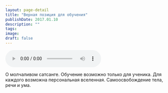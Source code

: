 ```yaml
---
layout: page-detail
title: "Верная позиция для обучения"
publishDate: 2017.01.10
description: ""
tags:
image:
draft: false
---
```


<audio title="2017.01.10 - Верная позиция для обучения.mp3" src="https://filer-api.advayta.org/v1.0/public/files/74953" controls=""></audio>

 О молчаливом сатсанге. Обучение возможно только для ученика. Для каждого возможна персональная вселенная. Самоосвобождение тела, речи и ума. 

  
